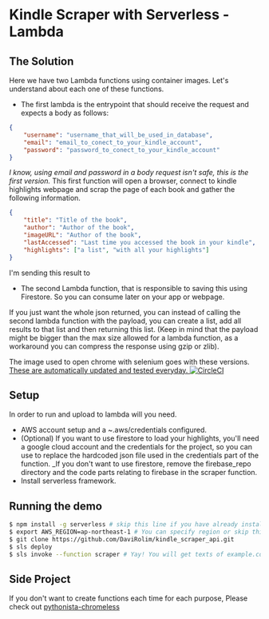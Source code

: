 # Kindle Scraper with Serverless - Lambda

## The Solution
Here we have two Lambda functions using container images. Let's understand about each one of these functions.
- The first lambda is the entrypoint that should receive the request and expects a body as follows:
```json
{
    "username": "username_that_will_be_used_in_database",
    "email": "email_to_conect_to_your_kindle_account",
    "password": "password_to_conect_to_your_kindle_account"
}
```
_I know, using email and password in a body request isn't safe, this is the first version._
This first function will open a browser, connect to kindle highlights webpage and scrap the page of each book and gather the following information.
```json
{
    "title": "Title of the book",
    "author": "Author of the book",
    "imageURL": "Author of the book",
    "lastAccessed": "Last time you accessed the book in your kindle",
    "highlights": ["a list", "with all your highlights"]
}
```
I'm sending this result to
- The second Lambda function, that is responsible to saving this using Firestore. So you can consume later on your app or webpage. 
  
If you just want the whole json returned, you can instead of calling the second lambda function with the payload, you can create a list, add all results to that list and then returning this list. (Keep in mind that the payload might be bigger than the max size allowed for a lambda function, as a workaround you can compress the response using gzip or zlib).


The image used to open chrome with selenium goes with these versions. [These are automatically updated and tested everyday. ![CircleCI](https://circleci.com/gh/umihico/docker-selenium-lambda/tree/circleci.svg?style=svg)](https://circleci.com/gh/umihico/docker-selenium-lambda/tree/circleci)


## Setup
In order to run and upload to lambda will you need.
- AWS account setup and a ~.aws/credentials configured.
- (Optional) If you want to use firestore to load your highlights, you'll need a google cloud account and the credentials for the project, so you can use to replace the hardcoded json file used in the credentials part of the function. _If you don't want to use firestore, remove the firebase_repo directory and the code parts relating to firebase in the scraper function.
- Install serverless framework.  

## Running the demo

```bash
$ npm install -g serverless # skip this line if you have already installed Serverless Framework
$ export AWS_REGION=ap-northeast-1 # You can specify region or skip this line. us-east-1 will be used by default.
$ git clone https://github.com/DaviRolim/kindle_scraper_api.git
$ sls deploy
$ sls invoke --function scraper # Yay! You will get texts of example.com
```

## Side Project

If you don't want to create functions each time for each purpose, Please check out [pythonista-chromeless](https://github.com/umihico/pythonista-chromeless)

